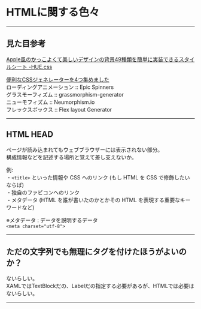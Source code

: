# HTMLに関する色々

---

## 見た目参考

[Apple風のかっこよくて美しいデザインの背景49種類を簡単に実装できるスタイルシート -HUE.css](https://coliss.com/articles/build-websites/operation/css/gradient-background-hue-css.html)  

[便利なCSSジェネレーターを4つ集めました](https://twitter.com/mndgn_y/status/1471465529571672065)  
ローディングアニメーション :: Epic Spinners  
グラスモーフィズム :: grassmorphism-generator  
ニューモフィズム :: Neumorphism.io  
フレックスボックス :: Flex layout Generator  

---

## HTML HEAD

ページが読み込まれてもウェブブラウザーには表示されない部分。  
構成情報などを記述する場所と覚えて差し支えないか。  

例:  
・`<title>` といった情報や CSS へのリンク (もし HTML を CSS で修飾したいならば)  
・独自のファビコンへのリンク  
・メタデータ (HTML を誰が書いたのかとかその HTML を表現する重要なキーワードなど)  

※メタデータ : データを説明するデータ  
`<meta charset="utf-8">`

---

## ただの文字列でも無理にタグを付けたほうがよいのか？

ないらしい。  
XAMLではTextBlockだの、Labelだの指定する必要があるが、HTMLでは必要はないらしい。  

---
